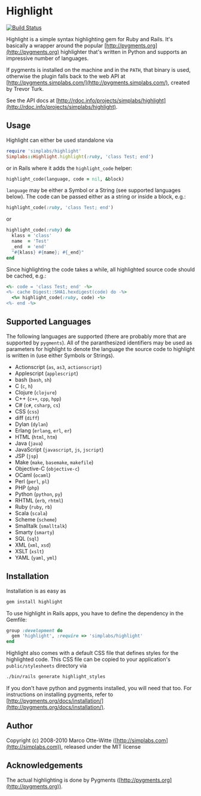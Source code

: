 Highlight
=========

[![Build Status](https://travis-ci.org/simplabs/highlight.png)](https://travis-ci.org/simplabs/highlight)

Highlight is a simple syntax highlighting gem for Ruby and Rails. It's basically a
wrapper around the popular [http://pygments.org](http://pygments.org) highlighter that's
written in Python and supports an impressive number of languages.

If pygments is installed on the machine and in the `PATH`, that binary is used, otherwise
the plugin falls back to the web API at [http://pygments.simplabs.com/](http://pygments.simplabs.com/),
created by Trevor Turk.

See the API docs at [http://rdoc.info/projects/simplabs/highlight](http://rdoc.info/projects/simplabs/highlight).

Usage
-----

Highlight can either be used standalone via

```ruby
require 'simplabs/highlight'
Simplabs::Highlight.highlight(:ruby, 'class Test; end')
```

or in Rails where it adds the `highlight_code` helper:

```ruby
highlight_code(language, code = nil, &block)
```

`language` may be either a Symbol or a String (see supported languages
below). The code can be passed either as a string or inside a block, e.g.:

```ruby
highlight_code(:ruby, 'class Test; end')
```

or

```ruby
highlight_code(:ruby) do
  klass = 'class'
  name  = 'Test'
  _end  = 'end'
  "#{klass} #{name}; #{_end}"
end
```

Since highlighting the code takes a while, all highlighted source code
should be cached, e.g.:

```ruby
<%- code = 'class Test; end' -%>
<%- cache Digest::SHA1.hexdigest(code) do -%>
  <%= highlight_code(:ruby, code) -%>
<%- end -%>
```


Supported Languages
-------------------

The following languages are supported (there are probably more that are supported by `pygments`).
All of the paranthesized identifiers may be used as parameters for highlight to denote the
language the source code to highlight is written in (use either Symbols or Strings).

  * Actionscript (`as`, `as3`, `actionscript`)
  * Applescript (`applescript`)
  * bash (`bash`, `sh`)
  * C (`c`, `h`)
  * Clojure (`clojure`)
  * C++ (`c++`, `cpp`, `hpp`)
  * C# (`c#`, `csharp`, `cs`)
  * CSS (`css`)
  * diff (`diff`)
  * Dylan (`dylan`)
  * Erlang (`erlang`, `erl`, `er`)
  * HTML (`html`, `htm`)
  * Java (`java`)
  * JavaScript (`javascript`, `js`, `jscript`)
  * JSP (`jsp`)
  * Make (`make`, `basemake`, `makefile`)
  * Objective-C (`objective-c`)
  * OCaml (`ocaml`)
  * Perl (`perl`, `pl`)
  * PHP (`php`)
  * Python (`python`, `py`)
  * RHTML (`erb`, `rhtml`)
  * Ruby (`ruby`, `rb`)
  * Scala (`scala`)
  * Scheme (`scheme`)
  * Smalltalk (`smalltalk`)
  * Smarty (`smarty`)
  * SQL (`sql`)
  * XML (`xml`, `xsd`)
  * XSLT (`xslt`)
  * YAML (`yaml`, `yml`)


Installation
------------

Installation is as easy as

```bash
gem install highlight
```

To use highlight in Rails apps, you have to define the dependency in the Gemfile:

```ruby
group :development do
  gem 'highlight', :require => 'simplabs/highlight'
end
```

Highlight also comes with a default CSS file that defines styles for the highlighted code. This CSS file can be copied to
your application's `public/stylesheets` directory via

```bash
./bin/rails generate highlight_styles
```

If you don't have python and pygments installed, you will need that too.
For instructions on installing pygments, refer to
[http://pygments.org/docs/installation/](http://pygments.org/docs/installation/).


Author
------

Copyright (c) 2008-2010 Marco Otte-Witte ([http://simplabs.com](http://simplabs.com)),
released under the MIT license


Acknowledgements
----------------

The actual highlighting is done by Pygments ([http://pygments.org](http://pygments.org)).

